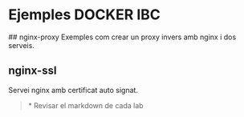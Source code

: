 # Ejemples DOCKER IBC

## nginx-proxy
Exemples com crear un proxy invers amb nginx i dos serveis.


## nginx-ssl
Servei nginx amb certificat auto signat.

> \* Revisar el markdown de cada lab